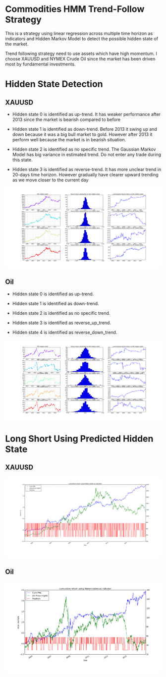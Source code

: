 # Commodities HMM Trend-Follow Strategy

This is a strategy using linear regression across multiple time horizon as
indicators and Hidden Markov Model to detect the possible hidden state of the market.

Trend following strategy need to use assets which have high momentum. I choose
XAUUSD and NYMEX Crude Oil since the market has been driven most by fundamental investments.

# Hidden State Detection
## XAUUSD

  * Hidden state 0 is identified as up-trend. It has weaker performance after 2013 since the market is bearish compared to before   

  * Hidden state 1 is identified as down-trend. Before 2013 it swing up and down because it was a big bull market to gold. However
  after 2013 it perform well because the market is in bearish situation.

  * Hidden state 2 is identified as no specific trend. The Gaussian Markov Model has big variance in estimated trend. Do not enter any
  trade during this state.

  * Hidden state 3 is identified as reverse-trend. It has more unclear trend in 20-days time horizon. However gradually have
  clearer upward trending as we move closer to the current day

![hidden states](decomp.png)

## Oil

* Hidden state 0 is identified as up-trend.   

* Hidden state 1 is identified as down-trend.

* Hidden state 2 is identified as no specific trend.

* Hidden state 3 is identified as reverse_up_trend.

* Hidden state 4 is identified as reverse_down_trend.

![hidden states](decomp_OIL.png)

# Long Short Using Predicted Hidden State

## XAUUSD
![PNL](PNL.png)

## Oil
![PNL](OIL_PNL.png)
